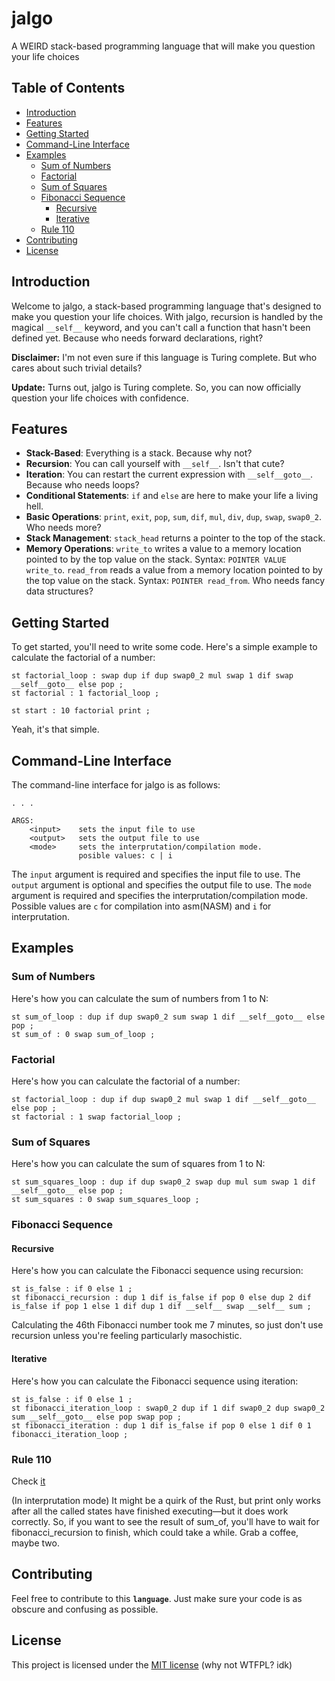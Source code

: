 # jalgo
A WEIRD stack-based programming language that will make you question your life choices

## Table of Contents

- [Introduction](#introduction)
- [Features](#features)
- [Getting Started](#getting-started)
- [Command-Line Interface](#command-line-interface)
- [Examples](#examples)
  - [Sum of Numbers](#sum-of-numbers)
  - [Factorial](#factorial)
  - [Sum of Squares](#sum-of-squares)
  - [Fibonacci Sequence](#fibonacci-sequence)
    - [Recursive](#recursive)
    - [Iterative](#iterative)
  - [Rule 110](#rule-110)
- [Contributing](#contributing)
- [License](#license)

## Introduction

Welcome to jalgo, a stack-based programming language that's designed to make you question your life choices. With jalgo, recursion is handled by the magical `__self__` keyword, and you can't call a function that hasn't been defined yet. Because who needs forward declarations, right?

**Disclaimer:** I'm not even sure if this language is Turing complete. But who cares about such trivial details?

**Update:** Turns out, jalgo is Turing complete. So, you can now officially question your life choices with confidence.

## Features

- **Stack-Based**: Everything is a stack. Because why not?
- **Recursion**: You can call yourself with `__self__`. Isn't that cute?
- **Iteration**: You can restart the current expression with `__self__goto__`. Because who needs loops?
- **Conditional Statements**: `if` and `else` are here to make your life a living hell.
- **Basic Operations**: `print`, `exit`, `pop`, `sum`, `dif`, `mul`, `div`, `dup`, `swap`, `swap0_2`. Who needs more?
- **Stack Management**: `stack_head` returns a pointer to the top of the stack.
- **Memory Operations**: `write_to` writes a value to a memory location pointed to by the top value on the stack. Syntax: `POINTER VALUE write_to`. `read_from` reads a value from a memory location pointed to by the top value on the stack. Syntax: `POINTER read_from`. Who needs fancy data structures?


## Getting Started

To get started, you'll need to write some code. Here's a simple example to calculate the factorial of a number:

```jalgo
st factorial_loop : swap dup if dup swap0_2 mul swap 1 dif swap __self__goto__ else pop ;
st factorial : 1 factorial_loop ;

st start : 10 factorial print ;
```

Yeah, it's that simple.

## Command-Line Interface

The command-line interface for jalgo is as follows:

```
. . .

ARGS:
    <input>    sets the input file to use
    <output>   sets the output file to use
    <mode>     sets the interprutation/compilation mode.
               posible values: c | i
```

The `input` argument is required and specifies the input file to use. The `output` argument is optional and specifies the output file to use. The `mode` argument is required and specifies the interprutation/compilation mode. Possible values are `c` for compilation into asm(NASM) and `i` for interprutation.
## Examples

### Sum of Numbers

Here's how you can calculate the sum of numbers from 1 to N:

```jalgo
st sum_of_loop : dup if dup swap0_2 sum swap 1 dif __self__goto__ else pop ;
st sum_of : 0 swap sum_of_loop ;
```

### Factorial

Here's how you can calculate the factorial of a number:

```jalgo
st factorial_loop : dup if dup swap0_2 mul swap 1 dif __self__goto__ else pop ;
st factorial : 1 swap factorial_loop ;
```

### Sum of Squares

Here's how you can calculate the sum of squares from 1 to N:

```jalgo
st sum_squares_loop : dup if dup swap0_2 swap dup mul sum swap 1 dif __self__goto__ else pop ;
st sum_squares : 0 swap sum_squares_loop ;
```

### Fibonacci Sequence

#### Recursive

Here's how you can calculate the Fibonacci sequence using recursion:

```jalgo
st is_false : if 0 else 1 ;
st fibonacci_recursion : dup 1 dif is_false if pop 0 else dup 2 dif is_false if pop 1 else 1 dif dup 1 dif __self__ swap __self__ sum ;
```

Calculating the 46th Fibonacci number took me 7 minutes, so just don't use recursion unless you're feeling particularly masochistic.

#### Iterative

Here's how you can calculate the Fibonacci sequence using iteration:

```jalgo
st is_false : if 0 else 1 ;
st fibonacci_iteration_loop : swap0_2 dup if 1 dif swap0_2 dup swap0_2 sum __self__goto__ else pop swap pop ;
st fibonacci_iteration : dup 1 dif is_false if pop 0 else 1 dif 0 1 fibonacci_iteration_loop ;
```

### Rule 110

Check [it](examples/rule110.jalgo)

(In interprutation mode) It might be a quirk of the Rust, but print only works after all the called states have finished executing—but it does work correctly. So, if you want to see the result of sum_of, you'll have to wait for fibonacci_recursion to finish, which could take a while. Grab a coffee, maybe two.

## Contributing

Feel free to contribute to this **`language`**. Just make sure your code is as obscure and confusing as possible.

## License

This project is licensed under the [MIT license](license) (why not WTFPL? idk)
